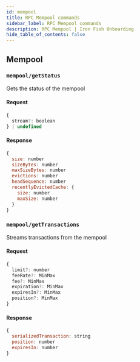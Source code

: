 ```yaml
---
id: mempool
title: RPC Mempool commands
sidebar_label: RPC Mempool commands
description: RPC Mempool | Iron Fish Onboarding
hide_table_of_contents: false
---
```


## Mempool

### `mempool/getStatus`

Gets the status of the mempool

#### Request

```js
{
  stream?: boolean
} | undefined
```

#### Response

```js
{
  size: number
  sizeBytes: number
  maxSizeBytes: number
  evictions: number
  headSequence: number
  recentlyEvictedCache: {
    size: number
    maxSize: number
  }
}
```

### `mempool/getTransactions`

Streams transactions from the mempool

#### Request

```js
{
  limit?: number
  feeRate?: MinMax
  fee?: MinMax
  expiration?: MinMax
  expiresIn?: MinMax
  position?: MinMax
}
```

#### Response

```js
{
  serializedTransaction: string
  position: number
  expiresIn: number
}
```

